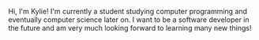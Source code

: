 Hi, I'm Kylie!
I'm currently a student studying computer programming and eventually computer science later on.
I want to be a software developer in the future and am very much looking forward to learning many new things!
